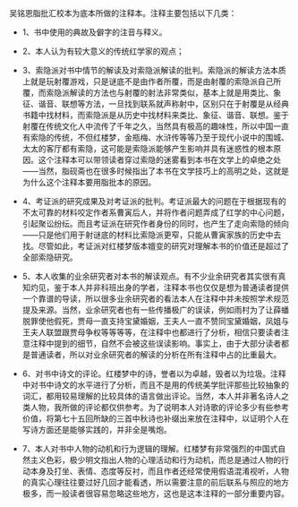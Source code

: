 吴铭恩脂批汇校本为底本所做的注释本。注释主要包括以下几类：
- 1、书中使用的典故及僻字的注音与释义。

- 2、本人认为有较大意义的传统红学家的观点；

- 3、索隐派对书中情节的解读及对索隐派解读的批判。索隐派的解读方法本质上就是玩射覆游戏，只是谜底不是由作者所覆，而是由射覆的索隐派自己所覆，而索隐派解读的方法也与射覆的射法非常类似，基本上就是用类比、象征、谐音、联想等方法，一旦找到联系就声称射中，区别只在于射覆是从经典书籍中找材料，而索隐派是从历史中找材料来类比、象征、谐音、联想。鉴于射覆在传统文化人中流传了千年之久，当然具有极高的趣味性，所以中国一直有索隐的传统，不但红楼梦，金瓶梅、水浒传等等乃至于现代小说中的围城、太太的客厅都有索隐，这可能是索隐派能够产生影响并具有迷惑性的根本原因。这个注释本可以带领读者穿过索隐的迷雾看到本书在文学上的卓绝之处——当然，脂砚斋也在很多时候指出了本书在文学技巧上的高明之处，这就是为什么这个注释本要用脂批本的原因。

- 4、考证派的研究成果及对考证派的批判。考证派最大的问题在于根据现有的不太可靠的材料咬定作者系曹寅后人，并将作者问题弄成了红学的中心问题，引起聚讼纷纭。而且考证派在研究作者身份的同时，也产生了走向索隐的倾向——只是他们用于射谜底的材料比索隐派更窄，只能从曹寅家族的历史中去找。尽管如此，考证派对红楼梦版本嬗变的研究对理解本书的价值还是超过了全部索隐研究。

- 5、本人收集的业余研究者对本书的解读观点。有不少业余研究者其实很有真知灼见，鉴于本人并非科班出身的学者，注释本书也仅仅是想为普通读者提供一个靠谱的导读，所以很多业余研究者的看法本人在注释中并未按照学术规范提及来源。当然，业余研究者也有一些传播极广的误读，例如雨村为了让薛蟠脱罪使他假死，贾母一直支持宝黛婚姻，王夫人一直不赞同宝黛婚姻，凤姐与王夫人联盟跟贾母争权等等等等，在注释中也都进行了分析，相信只要读者注意注释中提到的细节，自然不会被这些误读影响。事实上，由于大部分读者都是普通读者，所以对业余研究者的解读的分析在所有注释中占的比重最大。

- 6、对书中诗文的评论。红楼梦中的诗，誉者以为卓越，毁者以为垃圾。注释中对书中诗文的水平进行了分析，而且不是用的传统美学批评那些比较抽象的词汇，都用较易理解的比较具体的语言做出评论。当然，本人并非著名诗人之类人物，我所做的评论都仅供参考。为了说明本人对诗歌的评论多少有些参考价值，将第七十五回所缺的三首中秋诗也补缀出来放在注释中，以证明个人在写诗方面还是能够实践的，并非全是嘴炮。

- 7、本人对书中人物的动机和行为逻辑的理解。红楼梦有非常强烈的中国式自然主义色彩，极少明文指出人物的心理活动和行为动机，而总是通过人物的行动本身及打坐、表情、态度等反衬，而且作者还经常使用假语混淆视听，人物的真实心理往往要过好几回才能看透，所以需要注意的前后联系与照应的地方极多，而一般读者很容易忽略这些地方，这也是这本注释的一部分重要内容。
